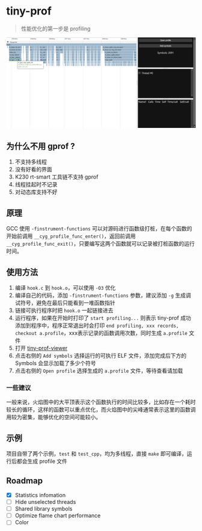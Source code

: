 # tiny-prof

> 性能优化的第一步是 profiling

![火焰图](image.png)

## 为什么不用 gprof ?

1. 不支持多线程
1. 没有好看的界面
1. K230 rt-smart 工具链不支持 gprof
1. 线程挂起时不记录
1. 对动态库支持不好

## 原理

GCC 使用 `-finstrument-functions` 可以对源码进行函数级打桩，在每个函数的开始前调用 `__cyg_profile_func_enter()`，返回前调用 `__cyg_profile_func_exit()`，只要编写这两个函数就可以记录被打桩函数的运行时间。

## 使用方法

1. 编译 `hook.c` 到 `hook.o`，可以使用 `-O3` 优化
1. 编译自己的代码，添加 `-finstrument-functions` 参数，建议添加 `-g` 生成调试符号，避免在最后只能看到一堆函数指针
1. 链接可执行程序时把 `hook.o` 一起链接进去
1. 运行程序，如果在开始时打印了 `start profiling...` 则表示 tiny-prof 成功添加到程序中，程序正常退出时会打印 `end profiling, xxx records, checkout a.profile`，xxx表示记录的函数调用次数，同时生成 `a.profile` 文件
1. 打开 [tiny-prof-viewer](https://ai.b-bug.org/~huangziyi/tiny-prof-viewer/)
1. 点击右侧的 `Add symbols` 选择运行的可执行 ELF 文件，添加完成后下方的 Symbols 会显示加载了多少个符号
1. 点击右侧的 `Open profile` 选择生成的 `a.profile` 文件，等待查看请加载

### 一些建议

一般来说，火焰图中的大平顶表示这个函数执行的时间比较多，比如存在一个耗时较长的循环，这样的函数可以重点优化，而火焰图中的尖峰通常表示这里的函数调用较为密集，能够优化的空间可能较小。

## 示例

项目自带了两个示例，`test` 和 `test_cpp`，均为多线程，直接 `make` 即可编译，运行后都会生成 profile 文件

## Roadmap

- [x] Statistics infomation
- [ ] Hide unselected threads
- [ ] Shared library symbols
- [ ] Optimize flame chart performance
- [ ] Color
